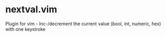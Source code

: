 nextval.vim
===========

Plugin for vim - Inc-/decrement the current value (bool, int, numeric, hex) with one keystroke
